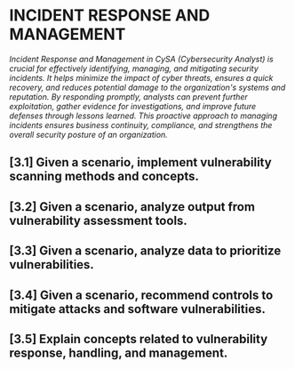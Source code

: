 # INCIDENT RESPONSE AND MANAGEMENT
*Incident Response and Management in CySA (Cybersecurity Analyst) is crucial for effectively identifying, managing, and mitigating security incidents. It helps minimize the impact of cyber threats, ensures a quick recovery, and reduces potential damage to the organization's systems and reputation. By responding promptly, analysts can prevent further exploitation, gather evidence for investigations, and improve future defenses through lessons learned. This proactive approach to managing incidents ensures business continuity, compliance, and strengthens the overall security posture of an organization.*

## [3.1] Given a scenario, implement vulnerability scanning methods and concepts.
## [3.2] Given a scenario, analyze output from vulnerability assessment tools.
## [3.3] Given a scenario, analyze data to prioritize vulnerabilities.
## [3.4] Given a scenario, recommend controls to mitigate attacks and software vulnerabilities.
## [3.5] Explain concepts related to vulnerability response, handling, and management.
